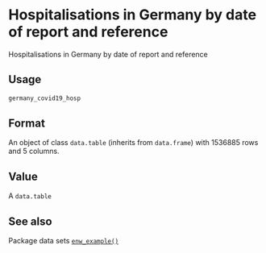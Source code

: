# Hospitalisations in Germany by date of report and reference

Hospitalisations in Germany by date of report and reference

## Usage

``` r
germany_covid19_hosp
```

## Format

An object of class `data.table` (inherits from `data.frame`) with
1536885 rows and 5 columns.

## Value

A `data.table`

## See also

Package data sets
[`enw_example()`](https://package.epinowcast.org/dev/reference/enw_example.md)
